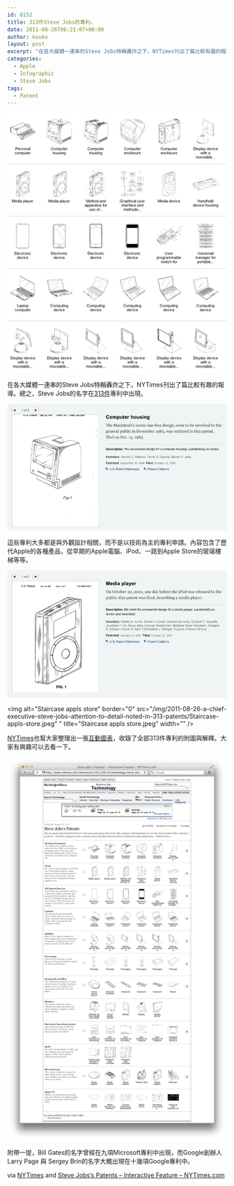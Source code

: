 ```yaml
---
id: 8152
title: 313件Steve Jobs的專利。
date: 2011-08-26T06:21:07+00:00
author: kouko
layout: post
excerpt: "在各大媒體一連串的Steve Jobs特輯轟炸之下，NYTimes刊出了篇比較有趣的報導。總之，Steve Jobs的名字在313件專利中出現。"
categories:
  - Apple
  - Infographic
  - Steve Jobs
tags:
  - Patent
---
```

<img alt="Patents from steve jobs" border="0" class="shadow_img" src="/img/2011-08-26-a-chief-executive-steve-jobs-attention-to-detail-noted-in-313-patents/patents-from-steve-jobs.jpeg" title="patents from steve jobs.jpeg" width="525" />

在各大媒體一連串的Steve Jobs特輯轟炸之下，NYTimes刊出了篇比較有趣的報導。總之，Steve Jobs的名字在[313件](http://www.nytimes.com/interactive/2011/08/24/technology/steve-jobs-patents.html?ref=technology#patent/staircase_D478999)專利中出現。


<img alt="Computer housing 1983 macintosh" border="0" src="/img/2011-08-26-a-chief-executive-steve-jobs-attention-to-detail-noted-in-313-patents/Computer-housing-1983-macintosh.jpg" title="Computer housing 1983 macintosh.jpg" width="" />

這些專利大多都是與外觀設計相關，而不是以技術為主的專利申請。內容包含了歷代Apple的各種產品，從早期的Apple電腦、iPod、一路到Apple Store的玻璃樓梯等等。

<img alt="Media player 2001 ipod" border="0" src="/img/2011-08-26-a-chief-executive-steve-jobs-attention-to-detail-noted-in-313-patents/Media-player-2001-ipod.jpeg"  title="Media player 2001 ipod.jpeg" width="" />

<img alt="Staircase appls store" border="0" src="/img/2011-08-26-a-chief-executive-steve-jobs-attention-to-detail-noted-in-313-patents/Staircase-appls-store.jpeg" " title="Staircase appls store.jpeg" width="" />

[NYTimes](http://www.nytimes.com/2011/08/26/technology/apple-patents-show-steve-jobss-attention-to-design.html?_r=2)也幫大家整理出一張[互動圖表](http://www.nytimes.com/interactive/2011/08/24/technology/steve-jobs-patents.html?ref=technology#patent/staircase_D478999)，收錄了全部313件專利的附圖與解釋。大家有興趣可以去看一下。

[<img alt="Patents from steve jobs 318" border="0" src="/img/2011-08-26-a-chief-executive-steve-jobs-attention-to-detail-noted-in-313-patents/patents-from-steve-jobs-318.png" rel="lightbox8152" title="patents from steve jobs 318.png" width="525" />](http://www.nytimes.com/interactive/2011/08/24/technology/steve-jobs-patents.html?ref=technology#patent/staircase_D478999)

附帶一提，Bill Gates的名字曾經在九項Microsoft專利中出現，而Google創辦人Larry Page 與 Sergey Brin的名字大概出現在十幾項Google專利中。

via [NYTimes](http://www.nytimes.com/2011/08/26/technology/apple-patents-show-steve-jobss-attention-to-design.html?_r=2) and&nbsp;[Steve Jobs&rsquo;s Patents &#8211; Interactive Feature &#8211; NYTimes.com](http://www.nytimes.com/interactive/2011/08/24/technology/steve-jobs-patents.html?ref=technology#patent/staircase_D478999)

